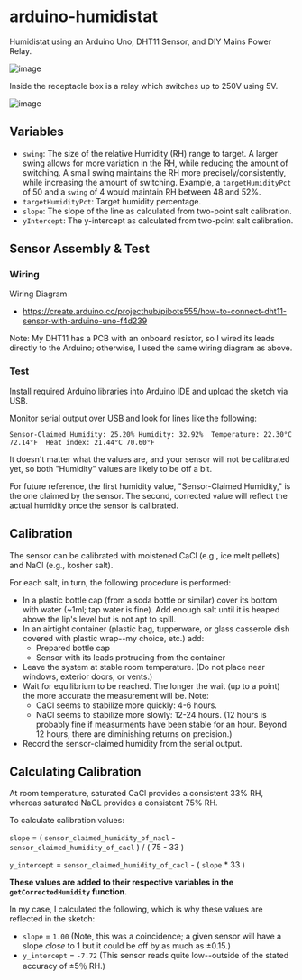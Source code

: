 # arduino-humidistat

Humidistat using an Arduino Uno, DHT11 Sensor, and DIY Mains Power Relay.

![image](https://user-images.githubusercontent.com/479475/151743879-ba64dd4a-8a8c-4eb3-91bb-fc9042de080a.png)

Inside the receptacle box is a relay which switches up to 250V using 5V.

![image](https://user-images.githubusercontent.com/479475/151744395-a54d7fb8-01b9-43ac-b317-42628f5c804f.png)

## Variables

* `swing`: The size of the relative Humidity (RH) range to target. A larger swing allows for more variation in the RH, while reducing the amount of switching. A small swing maintains the RH more precisely/consistently, while increasing the amount of switching. Example, a `targetHumidityPct` of 50 and a `swing` of 4 would maintain RH between 48 and 52%.
* `targetHumidityPct`: Target humidity percentage.
* `slope`: The slope of the line as calculated from two-point salt calibration.
* `yIntercept`: The y-intercept as calculated from two-point salt calibration.

## Sensor Assembly & Test

### Wiring

Wiring Diagram

* https://create.arduino.cc/projecthub/pibots555/how-to-connect-dht11-sensor-with-arduino-uno-f4d239

Note: My DHT11 has a PCB with an onboard resistor, so I wired its leads directly to the Arduino; otherwise, I used the same wiring diagram as above.

### Test

Install required Arduino libraries into Arduino IDE and upload the sketch via USB.

Monitor serial output over USB and look for lines like the following:

`Sensor-Claimed Humidity: 25.20% Humidity: 32.92%  Temperature: 22.30°C 72.14°F  Heat index: 21.44°C 70.60°F`

It doesn't matter what the values are, and your sensor will not be calibrated yet, so both "Humidity" values are likely to be off a bit.

For future reference, the first humidity value, "Sensor-Claimed Humidity," is the one claimed by the sensor. The second, corrected value will reflect the actual humidity once the sensor is calibrated.

## Calibration

The sensor can be calibrated with moistened CaCl (e.g., ice melt pellets) and NaCl (e.g., kosher salt).

For each salt, in turn, the following procedure is performed:

* In a plastic bottle cap (from a soda bottle or similar) cover its bottom with water (~1ml; tap water is fine). Add enough salt until it is heaped above the lip's level but is not apt to spill.
* In an airtight container (plastic bag, tupperware, or glass casserole dish covered with plastic wrap--my choice, etc.) add:
  * Prepared bottle cap
  * Sensor with its leads protruding from the container
* Leave the system at stable room temperature. (Do not place near windows, exterior doors, or vents.)
* Wait for equilibrium to be reached. The longer the wait (up to a point) the more accurate the measurement will be. Note:
  * CaCl seems to stabilize more quickly: 4-6 hours.
  * NaCl seems to stabilize more slowly: 12-24 hours. (12 hours is probably fine if measurments have been stable for an hour. Beyond 12 hours, there are diminishing returns on precision.)
* Record the sensor-claimed humidity from the serial output.

## Calculating Calibration

At room temperature, saturated CaCl provides a consistent 33% RH, whereas saturated NaCL provides a consistent 75% RH.

To calculate calibration values:

`slope` = ( `sensor_claimed_humidity_of_nacl` - `sensor_claimed_humidity_of_cacl` ) / ( 75 - 33 )

`y_intercept` = `sensor_claimed_humidity_of_cacl` - ( `slope` * 33 )

**These values are added to their respective variables in the `getCorrectedHumidity` function.**

In my case, I calculated the following, which is why these values are reflected in the sketch:

* `slope` = `1.00` (Note, this was a coincidence; a given sensor will have a slope _close_ to 1 but it could be off by as much as ±0.15.)
* `y_intercept` = `-7.72` (This sensor reads quite low--outside of the stated accuracy of ±5％ RH.)


